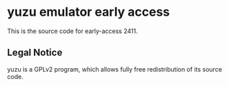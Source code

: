 yuzu emulator early access
=============

This is the source code for early-access 2411.

## Legal Notice

yuzu is a GPLv2 program, which allows fully free redistribution of its source code.